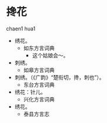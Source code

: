 









# 搀花
chaen1 hua1
+ 绣花。
  * 如东方言词典
    - 这个姑娘会～。
+ 刺绣。
  * 如皋方言词典
+ 刺绣。（《广韵》“楚衔切，搀，刺也”）。
  * 东台方言词典
+ 绣花：针儿。
  * 兴化方言词典
+ 绣花。
  * 泰县方言志
